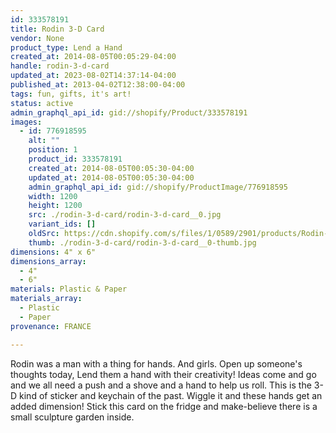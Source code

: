 ```yaml
---
id: 333578191
title: Rodin 3-D Card
vendor: None
product_type: Lend a Hand
created_at: 2014-08-05T00:05:29-04:00
handle: rodin-3-d-card
updated_at: 2023-08-02T14:37:14-04:00
published_at: 2013-04-02T12:38:00-04:00
tags: fun, gifts, it's art!
status: active
admin_graphql_api_id: gid://shopify/Product/333578191
images:
  - id: 776918595
    alt: ""
    position: 1
    product_id: 333578191
    created_at: 2014-08-05T00:05:30-04:00
    updated_at: 2014-08-05T00:05:30-04:00
    admin_graphql_api_id: gid://shopify/ProductImage/776918595
    width: 1200
    height: 1200
    src: ./rodin-3-d-card/rodin-3-d-card__0.jpg
    variant_ids: []
    oldSrc: https://cdn.shopify.com/s/files/1/0589/2901/products/Rodin-3-D-Card.jpeg?v=1407211530
    thumb: ./rodin-3-d-card/rodin-3-d-card__0-thumb.jpg
dimensions: 4" x 6"
dimensions_array:
  - 4"
  - 6"
materials: Plastic & Paper
materials_array:
  - Plastic
  - Paper
provenance: FRANCE

---
```


Rodin was a man with a thing for hands. And girls. Open up someone's thoughts today, Lend them a hand with their creativity! Ideas come and go and we all need a push and a shove and a hand to help us roll. This is the 3-D kind of sticker and keychain of the past. Wiggle it and these hands get an added dimension! Stick this card on the fridge and make-believe there is a small sculpture garden inside.